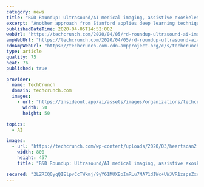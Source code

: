 ```yaml
---
category: news
title: "R&D Roundup: Ultrasound/AI medical imaging, assistive exoskeletons and neural weather modeling"
excerpt: "Another approach from Stanford applies deep learning techniques to ultrasound imagery and shows that an AI agent can recognize the parts of the heart and record the efficiency with which it is moving blood with accuracy comparable to experts. As with other medical imagery AIs, this isn’t about replacing a doctor but augmenting them ..."
publishedDateTime: 2020-04-05T14:52:00Z
webUrl: "https://techcrunch.com/2020/04/05/rd-roundup-ultrasound-ai-imaging-assistive-exoskeleton/"
ampWebUrl: "https://techcrunch.com/2020/04/05/rd-roundup-ultrasound-ai-imaging-assistive-exoskeleton/amp/"
cdnAmpWebUrl: "https://techcrunch-com.cdn.ampproject.org/c/s/techcrunch.com/2020/04/05/rd-roundup-ultrasound-ai-imaging-assistive-exoskeleton/amp/"
type: article
quality: 75
heat: 76
published: true

provider:
  name: TechCrunch
  domain: techcrunch.com
  images:
    - url: "https://insideout.app/ai/assets/images/organizations/techcrunch.com-50x50.jpg"
      width: 50
      height: 50

topics:
  - AI

images:
  - url: "https://techcrunch.com/wp-content/uploads/2020/03/heartscan2.gif"
    width: 800
    height: 457
    title: "R&D Roundup: Ultrasound/AI medical imaging, assistive exoskeletons and neural weather modeling"

secured: "2LZRIQ0yqQIElpvCcTWkmj/9yY61MUXBpImRLu7NA71dIWc+UWJVR1zspsZxcBnuvqh93sg14lVEJcKc7L5bpatBoR9vKDysc6e6hZOwi3rGc0DpvCxY1pFJWNrAOlpPROduik/dYS8H/nVb2jqKF9WlWHDPf4bAoH7XpEPEwgXXCGONBcvH13pMl4nx9EgUPdO1VksRtxRBiYzOcZGo/wFVCWNI19WeSBFvy2WrSpzeY7tTTRQLuMDbDgv0514xN/vi+Gp1IfJEqAeZW0bw+pOI71SprV5kMXixn8fcQrzutSWNX7wcsoswpg++kGoNU+4NQBKWdj/RoAdAy13gIDG8AUKOi9CFAXbiLcBeIsfr8ERRn4od41Z2ka6WKrpzB9RYrvdjBYw8k28v2izAjAXkfza08hLhz9gZQRXZgek1gCMHo/oLwN6baDpjNFo9DyHmatQ3CLXXJ6SJnJDdZnOkzePvZpPFMdIStxxytnQ=;fWjbpV/LtIsAW2N3TstkzQ=="
---
```



